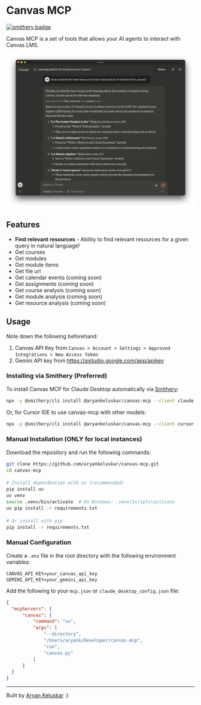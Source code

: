 # Canvas MCP

[![smithery badge](https://smithery.ai/badge/@aryankeluskar/canvas-mcp)](https://smithery.ai/server/@aryankeluskar/canvas-mcp)

Canvas MCP is a set of tools that allows your AI agents to interact with Canvas LMS.

![example](example.png)

## Features

- **Find relevant resources** - Ability to find relevant resources for a given query in natural language!
- Get courses
- Get modules
- Get module items
- Get file url
- Get calendar events (coming soon)
- Get assignments (coming soon)
- Get course analysis (coming soon)
- Get module analysis (coming soon)
- Get resource analysis (coming soon)

## Usage

Note down the following beforehand:
1. Canvas API Key from `Canvas > Account > Settings > Approved Integrations > New Access Token`
2. Gemini API key from https://aistudio.google.com/app/apikey

### Installing via Smithery (**Preferred**)

To install Canvas MCP for Claude Desktop automatically via [Smithery](https://smithery.ai/server/@aryankeluskar/canvas-mcp):

```bash
npx -y @smithery/cli install @aryankeluskar/canvas-mcp --client claude
```

Or, for Cursor IDE to use canvas-mcp with other models:

```bash
npx -y @smithery/cli install @aryankeluskar/canvas-mcp --client cursor
```



### Manual Installation (ONLY for local instances)

Download the repository and run the following commands:

```bash
git clone https://github.com/aryankeluskar/canvas-mcp.git
cd canvas-mcp

# Install dependencies with uv (recommended)
pip install uv
uv venv
source .venv/bin/activate  # On Windows: .venv\Scripts\activate
uv pip install -r requirements.txt

# Or install with pip
pip install -r requirements.txt
```

### Manual Configuration

Create a `.env` file in the root directory with the following environment variables:

```
CANVAS_API_KEY=your_canvas_api_key
GEMINI_API_KEY=your_gemini_api_key
```

Add the following to your `mcp.json` or `claude_desktop_config.json` file:

```json
{
  "mcpServers": {
      "canvas": {
          "command": "uv",
          "args": [
              "--directory",
              "/Users/aryank/Developer/canvas-mcp",
              "run",
              "canvas.py"
          ]
      }
  }
}
```

---

Built by [Aryan Keluskar](https://aryankeluskar.com) :)
